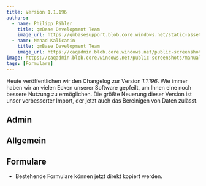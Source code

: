 ```yaml
---
title: Version 1.1.196
authors:
  - name: Philipp Pähler
    title: qmBase Development Team
    image_url: https://qmbasesupport.blob.core.windows.net/static-assets/img/persons/paehler_round.png
  - name: Nenad Kalicanin
    title: qmBase Development Team
    image_url: https://caqadmin.blob.core.windows.net/public-screenshots/manual-screenshots/nenad-profilePicture.jpg
image: https://caqadmin.blob.core.windows.net/public-screenshots/manual-screenshots/Screenshot2023-08-16Startpage_tabs.png
tags: [Formulare]
---
```


Heute veröffentlichen wir den Changelog zur Version _1.1.196_. Wie immer haben wir an vielen Ecken unserer Software gepfeilt, um Ihnen eine noch bessere Nutzung zu ermöglichen.
Die größte Neuerung dieser Version ist unser verbesserter Import, der jetzt auch das Bereinigen von Daten zulässt.

<!--truncate-->

## Admin

## Allgemein

## Formulare

- Bestehende Formulare können jetzt direkt kopiert werden.
